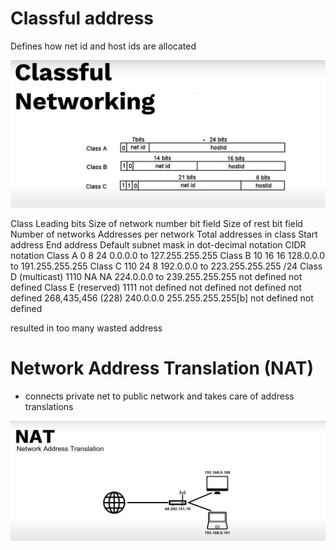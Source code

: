 # Classful address 

Defines how net id and host ids are allocated

![image classful](./img/classful.png)

Class	Leading bits	Size of network number bit field	Size of rest bit field	Number of networks	Addresses per network	Total addresses in class	Start address	End address	Default subnet mask in dot-decimal notation	CIDR notation
Class A	0	8	24	0.0.0.0 to 127.255.255.255
Class B	10	16	16	128.0.0.0 to 191.255.255.255
Class C	110	24	8	192.0.0.0 to 223.255.255.255 /24
Class D (multicast)	1110	NA NA 224.0.0.0 to	239.255.255.255	not defined	not defined
Class E (reserved)	1111	not defined	not defined	not defined	not defined	268,435,456 (228)	240.0.0.0	255.255.255.255[b]	not defined	not defined

resulted in too many wasted address 


# Network Address Translation (NAT)

* connects private net to public network and takes care of address translations

![image NAT](./img/nat.png)